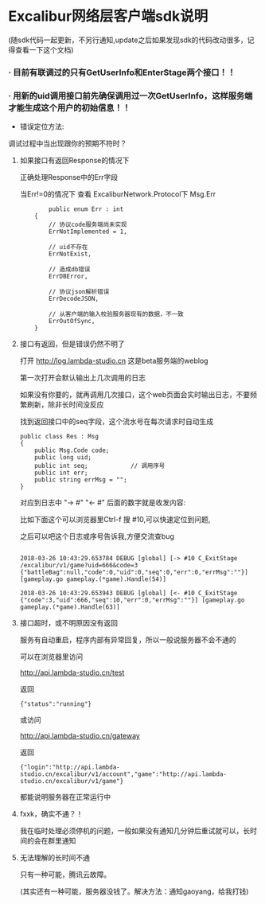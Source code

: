 # Excalibur网络层客户端sdk说明

(随sdk代码一起更新，不另行通知,update之后如果发现sdk的代码改动很多，记得查看一下这个文档)

### · 目前有联调过的只有GetUserInfo和EnterStage两个接口！！

### · 用新的uid调用接口前先确保调用过一次GetUserInfo，这样服务端才能生成这个用户的初始信息！！

- 错误定位方法:

调试过程中当出现跟你的预期不符时？

1. 如果接口有返回Response的情况下

    正确处理Response中的Err字段
    
    当Err!=0的情况下 查看 ExcaliburNetwork.Protocol下 Msg.Err

    ```
            public enum Err : int
        {
            // 协议code服务端尚未实现
            ErrNotImplemented = 1,

            // uid不存在
            ErrNotExist,

            // 造成db错误
            ErrDBError,

            // 协议json解析错误
            ErrDecodeJSON,

            // 从客户端的输入校验服务器现有的数据，不一致
            ErrOutOfSync,
        }
    ```

2. 接口有返回，但是错误仍然不明了

    打开 http://log.lambda-studio.cn 这是beta服务端的weblog

    第一次打开会默认输出上几次调用的日志

    如果没有你要的，就再调用几次接口，这个web页面会实时输出日志，不要频繁刷新，除非长时间没反应

    找到返回接口中的seq字段，这个流水号在每次请求时自动生成
    
    ```
    public class Res : Msg
    {
        public Msg.Code code;
        public long uid;
        public int seq;            // 调用序号
        public int err;
        public string errMsg = "";
    }
    ```

    对应到日志中 "-> #" "<- #" 后面的数字就是收发内容:

    比如下面这个可以浏览器里Ctrl-f 搜 #10,可以快速定位到问题,
    
    之后可以吧这个日志或序号告诉我,方便交流查bug

    ```
    
    2018-03-26 10:43:29.653784 DEBUG [global] [-> #10 C_ExitStage /excalibur/v1/game?uid=666&code=3 {"battleBag":null,"code":0,"uid":0,"seq":0,"err":0,"errMsg":""}] [gameplay.go gameplay.(*game).Handle(54)]

    2018-03-26 10:43:29.653943 DEBUG [global] [<- #10 C_ExitStage {"code":3,"uid":666,"seq":10,"err":0,"errMsg":""}] [gameplay.go gameplay.(*game).Handle(63)]

    ```

3. 接口超时，或不明原因没有返回

    服务有自动重启，程序内部有异常回复，所以一般说服务器不会不通的

    可以在浏览器里访问
    
    http://api.lambda-studio.cn/test

    返回

    ```
    {"status":"running"}
    ```

    或访问

    http://api.lambda-studio.cn/gateway 


    返回

    ```
    {"login":"http://api.lambda-studio.cn/excalibur/v1/account","game":"http://api.lambda-studio.cn/excalibur/v1/game"}
    ```

    都能说明服务器在正常运行中


4. fxxk，确实不通？！

    我在临时处理必须停机的问题，一般如果没有通知几分钟后重试就可以，长时间的会在群里通知

5. 无法理解的长时间不通

    只有一种可能，腾讯云故障。
    
    (其实还有一种可能，服务器没钱了。解决方法：通知gaoyang，给我打钱)